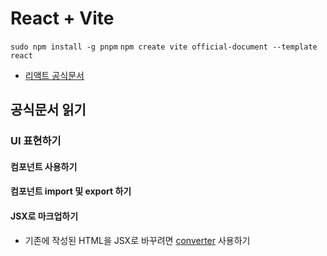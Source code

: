 # React + Vite


`sudo npm install -g pnpm`
`npm create vite official-document --template react`

- [리액트 공식문서](https://ko.react.dev/versions)

## 공식문서 읽기
### UI 표현하기
#### 컴포넌트 사용하기
#### 컴포넌트 import 및 export 하기
#### JSX로 마크업하기
- 기존에 작성된 HTML을 JSX로 바꾸려면 [converter](https://transform.tools/html-to-jsx) 사용하기
#### 

